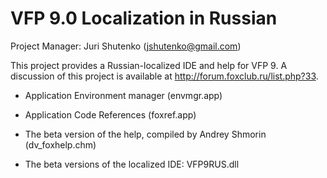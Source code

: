 # VFP 9.0 Localization in Russian

Project Manager: Juri Shutenko ([jshutenko@gmail.com](mailto:jshutenko@gmail.com))

This project provides a Russian-localized IDE and help for VFP 9. A discussion of this project is available at <a href="http://forum.foxclub.ru/list.php?33" target="_blank">http://forum.foxclub.ru/list.php?33</a>.

* Application Environment manager (envmgr.app)

* Application Code References (foxref.app)

* The beta version of the help, compiled by Andrey Shmorin (dv_foxhelp.chm)

* The beta versions of the localized IDE:
VFP9RUS.dll